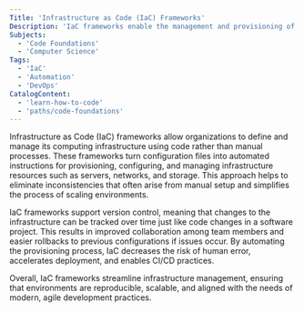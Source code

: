 ```yaml
---
Title: 'Infrastructure as Code (IaC) Frameworks'
Description: 'IaC frameworks enable the management and provisioning of infrastructure through code, promoting automation, consistency, and repeatability.'
Subjects:
  - 'Code Foundations'
  - 'Computer Science'
Tags:
  - 'IaC'
  - 'Automation'
  - 'DevOps'
CatalogContent:
  - 'learn-how-to-code'
  - 'paths/code-foundations'
---
```


Infrastructure as Code (IaC) frameworks allow organizations to define and manage its computing infrastructure using code rather than manual processes. These frameworks turn configuration files into automated instructions for provisioning, configuring, and managing infrastructure resources such as servers, networks, and storage. This approach helps to eliminate inconsistencies that often arise from manual setup and simplifies the process of scaling environments.

IaC frameworks support version control, meaning that changes to the infrastructure can be tracked over time just like code changes in a software project. This results in improved collaboration among team members and easier rollbacks to previous configurations if issues occur. By automating the provisioning process, IaC decreases the risk of human error, accelerates deployment, and enables CI/CD practices.

Overall, IaC frameworks streamline infrastructure management, ensuring that environments are reproducible, scalable, and aligned with the needs of modern, agile development practices.
